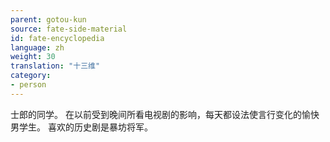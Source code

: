 ```yaml
---
parent: gotou-kun
source: fate-side-material
id: fate-encyclopedia
language: zh
weight: 30
translation: "十三维"
category:
- person
---
```


士郎的同学。
在以前受到晚间所看电视剧的影响，每天都设法使言行变化的愉快男学生。
喜欢的历史剧是暴坊将军。
